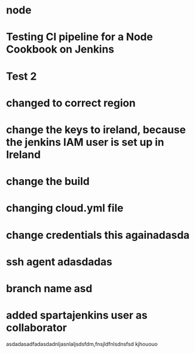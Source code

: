 # node

# Testing CI pipeline for a Node Cookbook on Jenkins
# Test 2
# changed to correct region
# change the keys to ireland, because the jenkins IAM user is set up in Ireland
# change the build
# changing cloud.yml file
# change credentials this againadasda
# ssh agent adasdadas
# branch name asd
# added spartajenkins user as collaborator
asdadasadfadasdadnljasnlaljsdsfdm,fnsjldfnlsdnsfsd
kjhououo
